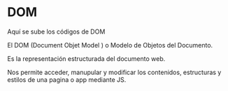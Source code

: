 # DOM
Aquí se sube los códigos de DOM

El DOM  (Document Objet Model ) o Modelo de Objetos del Documento.

Es la representación estructurada del documento web.

Nos permite acceder, manupular y modificar los contenidos, estructuras y estilos de una pagina o app mediante JS.

